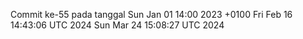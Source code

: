 Commit ke-55 pada tanggal Sun Jan 01 14:00 2023 +0100
Fri Feb 16 14:43:06 UTC 2024
Sun Mar 24 15:08:27 UTC 2024
